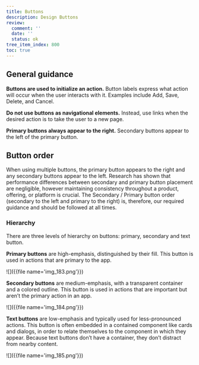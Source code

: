 ```yaml
---
title: Buttons
description: Design Buttons
review:
  comment: ''
  date: ''
  status: ok
tree_item_index: 800
toc: true
---
```


## General guidance

**Buttons are used to initialize an action.** Button labels express what action will occur when the user interacts with it. Examples include Add, Save, Delete, and Cancel.

**Do not use buttons as navigational elements.** Instead, use links when the desired action is to take the user to a new page.

**Primary buttons always appear to the right.** Secondary buttons appear to the left of the primary button.

## Button order

When using multiple buttons, the primary button appears to the right and any secondary buttons appear to the left. Research has shown that performance differences between secondary and primary button placement are negligible, however maintaining consistency throughout a product, offering, or platform is crucial. The Secondary / Primary button order (secondary to the left and primary to the right) is, therefore, our required guidance and should be followed at all times.

### Hierarchy

There are three levels of hierarchy on buttons: primary, secondary and text button.

**Primary buttons** are high-emphasis, distinguished by their fill. This button is used in actions that are primary to the app.

![]({{file name='img_183.png'}})

**Secondary buttons** are medium-emphasis, with a transparent container and a colored outline. This button is used in actions that are important but aren’t the primary action in an app.

![]({{file name='img_184.png'}})

**Text buttons** are low-emphasis and typically used for less-pronounced actions. This button is often embedded in a contained component like cards and dialogs, in order to relate themselves to the component in which they appear. Because text buttons don’t have a container, they don’t distract from nearby content.

![]({{file name='img_185.png'}})
